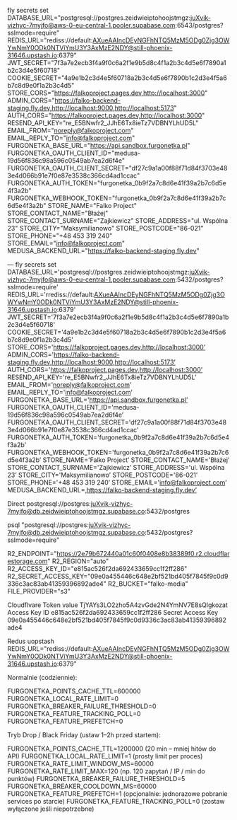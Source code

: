 fly secrets set DATABASE_URL="postgresql://postgres.zeidwieiptohoojstmgz:juXvik-vizhyc-7myjfo@aws-0-eu-central-1.pooler.supabase.com:6543/postgres?sslmode=require" REDIS_URL="rediss://default:AXueAAIncDEyNGFhNTQ5MzM5ODg0Zjg3OWYwNmY0ODk0NTViYmU3Y3AxMzE2NDY@still-phoenix-31646.upstash.io:6379" JWT_SECRET="7f3a7e2ecb3f4a9f0c6a2f1e9b5d8c4f1a2b3c4d5e6f7890a1b2c3d4e5f60718" COOKIE_SECRET="4a9e1b2c3d4e5f60718a2b3c4d5e6f7890b1c2d3e4f5a6b7c8d9e0f1a2b3c4d5" STORE_CORS="https://falkoproject.pages.dev,http://localhost:3000" ADMIN_CORS="https://falko-backend-staging.fly.dev,http://localhost:9000,http://localhost:5173" AUTH_CORS="https://falkoproject.pages.dev,http://localhost:3000" RESEND_API_KEY="re_E5BNwfr2_JJhE6Tx8ieTz7VDBNYLhUD5L" EMAIL_FROM="noreply@falkoproject.com" EMAIL_REPLY_TO="info@falkoproject.com" FURGONETKA_BASE_URL="https://api.sandbox.furgonetka.pl" FURGONETKA_OAUTH_CLIENT_ID="medusa-19d56f836c98a596c0549ab7ea2d6f4e" FURGONETKA_OAUTH_CLIENT_SECRET="df27c9a1a00f88f71d84f3703e483e4d066b91e7f0e87e3538c366cd4ad1ccac" FURGONETKA_AUTH_TOKEN="furgonetka_0b9f2a7c8d6e41f39a2b7c6d5e4f3a2b" FURGONETKA_WEBHOOK_TOKEN="furgonetka_0b9f2a7c8d6e41f39a2b7c6d5e4f3a2b" STORE_NAME="Falko Project" STORE_CONTACT_NAME="Błażej" STORE_CONTACT_SURNAME="Zajkiewicz" STORE_ADDRESS="ul. Wspólna 23" STORE_CITY="Maksymilianowo" STORE_POSTCODE="86-021" STORE_PHONE="+48 453 319 240" STORE_EMAIL="info@falkoproject.com" MEDUSA_BACKEND_URL="https://falko-backend-staging.fly.dev"

—
fly secrets set DATABASE_URL='postgresql://postgres.zeidwieiptohoojstmgz:juXvik-vizhyc-7myjfo@aws-0-eu-central-1.pooler.supabase.com:5432/postgres?sslmode=require' REDIS_URL='rrediss://default:AXueAAIncDEyNGFhNTQ5MzM5ODg0Zjg3OWYwNmY0ODk0NTViYmU3Y3AxMzE2NDY@still-phoenix-31646.upstash.io:6379' JWT_SECRET='7f3a7e2ecb3f4a9f0c6a2f1e9b5d8c4f1a2b3c4d5e6f7890a1b2c3d4e5f60718' COOKIE_SECRET='4a9e1b2c3d4e5f60718a2b3c4d5e6f7890b1c2d3e4f5a6b7c8d9e0f1a2b3c4d5' STORE_CORS='https://falkoproject.pages.dev,http://localhost:3000’ ADMIN_CORS='https://falko-backend-staging.fly.dev,http://localhost:9000,http://localhost:5173’ AUTH_CORS='https://falkoproject.pages.dev,http://localhost:3000’ RESEND_API_KEY='re_E5BNwfr2_JJhE6Tx8ieTz7VDBNYLhUD5L’ EMAIL_FROM='noreply@falkoproject.com’ EMAIL_REPLY_TO='info@falkoproject.com’ FURGONETKA_BASE_URL='https://api.sandbox.furgonetka.pl’ FURGONETKA_OAUTH_CLIENT_ID='medusa-19d56f836c98a596c0549ab7ea2d6f4e’ FURGONETKA_OAUTH_CLIENT_SECRET='df27c9a1a00f88f71d84f3703e483e4d066b91e7f0e87e3538c366cd4ad1ccac’ FURGONETKA_AUTH_TOKEN='furgonetka_0b9f2a7c8d6e41f39a2b7c6d5e4f3a2b’ FURGONETKA_WEBHOOK_TOKEN='furgonetka_0b9f2a7c8d6e41f39a2b7c6d5e4f3a2b’ STORE_NAME='Falko Project’ STORE_CONTACT_NAME='Błażej’ STORE_CONTACT_SURNAME='Zajkiewicz’ STORE_ADDRESS='ul. Wspólna 23’ STORE_CITY='Maksymilianowo’ STORE_POSTCODE='86-021’ STORE_PHONE='+48 453 319 240’ STORE_EMAIL='info@falkoproject.com’ MEDUSA_BACKEND_URL=‚https://falko-backend-staging.fly.dev’

Direct postgresql://postgres:juXvik-vizhyc-7myjfo@db.zeidwieiptohoojstmgz.supabase.co:5432/postgres

psql "postgresql://postgres:juXvik-vizhyc-7myjfo@db.zeidwieiptohoojstmgz.supabase.co:5432/postgres?sslmode=require"


R2_ENDPOINT="https://2e79b672440a01c60f0408e8b38389f0.r2.cloudflarestorage.com"
R2_REGION="auto"
R2_ACCESS_KEY_ID="e815ac526f2da692433659cc1f2ff286"
R2_SECRET_ACCESS_KEY="09e0a455446c648e2bf521bd405f7845f9c0d9336c3ac83ab41359396892ade4"
R2_BUCKET="falko-media"
FILE_PROVIDER="s3"


Cloudflvare
Token value
TjYAYs3LO2zho5A4zvGde2N4YmNV7E8sQIgkozat
Access Key ID
e815ac526f2da692433659cc1f2ff286
Secret Access Key
09e0a455446c648e2bf521bd405f7845f9c0d9336c3ac83ab41359396892ade4


Redus uopstash
REDIS_URL="rediss://default:AXueAAIncDEyNGFhNTQ5MzM5ODg0Zjg3OWYwNmY0ODk0NTViYmU3Y3AxMzE2NDY@still-phoenix-31646.upstash.io:6379"


Normalnie (codziennie): 

FURGONETKA_POINTS_CACHE_TTL=600000
FURGONETKA_LOCAL_RATE_LIMIT=0
FURGONETKA_BREAKER_FAILURE_THRESHOLD=0
FURGONETKA_FEATURE_TRACKING_POLL=0
FURGONETKA_FEATURE_PREFETCH=0


Tryb Drop / Black Friday (ustaw 1–2h przed startem): 

FURGONETKA_POINTS_CACHE_TTL=1200000 (20 min – mniej hitów do API) FURGONETKA_LOCAL_RATE_LIMIT=1 (prosty limit per proces) FURGONETKA_RATE_LIMIT_WINDOW_MS=60000 FURGONETKA_RATE_LIMIT_MAX=120 (np. 120 zapytań / IP / min do punktów) FURGONETKA_BREAKER_FAILURE_THRESHOLD=5 FURGONETKA_BREAKER_COOLDOWN_MS=60000 FURGONETKA_FEATURE_PREFETCH=1 (opcjonalnie: jednorazowe pobranie services po starcie) FURGONETKA_FEATURE_TRACKING_POLL=0 (zostaw wyłączone jeśli niepotrzebne)
